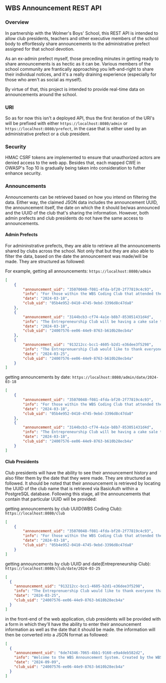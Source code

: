 ## WBS Announcement REST API

### Overview
In partnership with the Wolmer's Boys' School, this REST API is intended to allow club presidents, teachers and other executive members of the school body to effortlessly share announcements to the administrative prefect assigned for that school devotion. 

As an ex-admin prefect myself, those preceding minutes in getting ready to share announcements is as hectic as it can be. Various members of the school community are frantically approaching you left-and-right to share their individual notices, and it's a really draining experience (especially for those who aren't as social as myself). 

By virtue of that, this project is intended to provide real-time data on announcements around the school.

### URI
So as for now this isn't a deployed API, thus the first iteration of the URI's will be prefixed with either `https://localhost:8080/admin` or `https://localhost:8080/prefect`, in the case that is either used by an administrative prefect or a club president. 

### Security
HMAC CSRF tokens are implemented to ensure that unauthorized actors are denied access to the web app. Besides that, each mapped CWE in OWASP's Top 10 is gradually being taken into consideration to futher enhance security.

### Announcements
Announcements can be retrieved based on how you intend on filtering the data. Either way, the claimed JSON data includes the announcement UUID, the announcement itself, the date on which the it should be/was announced and the UUID of the club that's sharing the information. However, both admin prefects and club presidents do not have the same access to announcements.

#### Admin Prefects
For admininstrative prefects, they are able to retrieve all the announcements shared by clubs across the school. Not only that but they are also able to filter the data, based on the date the announcement was made/will be made. They are structured as followed:

For example, getting all announcements: `https://localhost:8080/admin`
```json
[
    {
        "announcement_uid": "35070048-f081-4fda-bf20-2f77819c4c93",
        "info": "For those within the WBS Coding Club that attended the recent interclubbing with Immaculate, you are asked to please stay back after devotion",
        "date": "2024-03-18",
        "club_uid": "05b4e952-0410-4745-9ebd-3396d8c47da8"
    },
    {
        "announcement_uid": "3144bcb3-cf74-4a1e-b8b7-853051431d4d",
        "info": "The Entrepreneurship Club will be having a cake sale this week Wednesday. Please come out and give your support.",
        "date": "2024-03-18",
        "club_uid": "24007576-ee06-44e9-8763-b610b28ecb4a"
    },
    {
        "announcement_uid": "913212cc-bcc1-4605-b2d1-e36dee3f5298",
        "info": "The Entreprenuership Club would like to thank everyone that supported the cake sale. However, for the ones who haven't payed for their cake, you are asked to do so by tomorrow",
        "date": "2024-03-25",
        "club_uid": "24007576-ee06-44e9-8763-b610b28ecb4a"
    }
]
```
getting announcements by date: `https://localhost:8080/admin/date/2024-03-18`
```json
[
    {
        "announcement_uid": "35070048-f081-4fda-bf20-2f77819c4c93",
        "info": "For those within the WBS Coding Club that attended the recent interclubbing with Immaculate, you are asked to please stay back after devotion",
        "date": "2024-03-18",
        "club_uid": "05b4e952-0410-4745-9ebd-3396d8c47da8"
    },
    {
        "announcement_uid": "3144bcb3-cf74-4a1e-b8b7-853051431d4d",
        "info": "The Entrepreneurship Club will be having a cake sale this week Wednesday. Please come out and give your support.",
        "date": "2024-03-18",
        "club_uid": "24007576-ee06-44e9-8763-b610b28ecb4a"
    }
]
```

#### Club Presidents
Club presidents will have the ability to see their announcement history and also filter them by the date that they were made. They are structured as followed. It should be noted that their announcement is retrieved by locating the UUID of the club name that is retrieved via BasicAuth within a PostgreSQL database. Following this stage, all the announcements that contain that particular UUID will be provided:

getting announcements by club UUID(WBS Coding Club): `https://localhost:8080/club`
```json
[
    {
        "announcement_uid": "35070048-f081-4fda-bf20-2f77819c4c93",
        "info": "For those within the WBS Coding Club that attended the recent interclubbing with Immaculate, you are asked to please stay back after devotion",
        "date": "2024-03-18",
        "club_uid": "05b4e952-0410-4745-9ebd-3396d8c47da8"
    }
]
```
getting announcements by club UUID and date(Entrepreneurship Club): `https://localhost:8080/club/date/2024-03-25`
```json
[
  {
    "announcement_uid": "913212cc-bcc1-4605-b2d1-e36dee3f5298",
    "info": "The Entreprenuership Club would like to thank everyone that supported the cake sale. However, for the ones who haven't payed for their cake, you are asked to do so by tomorrow",
    "date": "2024-03-25",
    "club_uid": "24007576-ee06-44e9-8763-b610b28ecb4a"
  }
]
```
in the front-end of the web application, club presidents will be provided with a form in which they'll have the ability to enter their announcement information as well as the date that it should be made. the information will then be converted into a JSON format as followed:
```json
[
  {
    "announcement_uid": "6de74346-7065-4bb1-9160-e9a4deb582d2",
    "info": "Welcome to the WBS Announcement System. Created by the WBS Coding - Where Ideas Compile",
    "date": "2024-09-09",
    "club_uid": "24007576-ee06-44e9-8763-b610b28ecb4a"
  }
]
```
